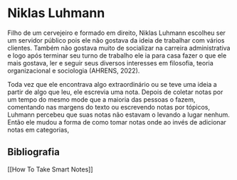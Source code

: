 # Niklas Luhmann

Filho de um cervejeiro e formado em direito, Niklas Luhmann escolheu ser um servidor público pois ele não gostava da ideia de trabalhar com vários clientes. Também não gostava muito de socializar na carreira administrativa e logo após terminar seu turno de trabalho ele ia para casa fazer o que ele mais gostava, ler e seguir seus diversos interesses em filosofia, teoria organizacional e sociologia (AHRENS, 2022).

Toda vez que ele encontrava algo extraordinário ou se teve uma ideia a partir de algo que leu, ele escrevia uma nota. Depois de coletar notas por um tempo do mesmo mode que a maioria das pessoas o fazem, comentando nas margens do texto ou escrevendo notas por tópicos, Luhmann percebeu que suas notas não estavam o levando a lugar nenhum. Então ele mudou a forma de como tomar notas onde ao invés de adicionar notas em categorias, 

## Bibliografia

 [[How To Take Smart Notes]]

